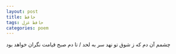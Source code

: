 ```yaml
---
layout: post
title: حافظ
tags: حافظ غزل
categories: poem
---
```


چشمم آن دم که ز شوق تو نهد سر به لحد / تا دم صبح قیامت نگران خواهد بود